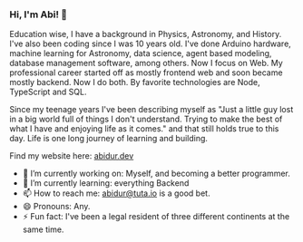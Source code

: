 ### Hi, I'm Abi! 👋

Education wise, I have a background in Physics, Astronomy, and History. I've also been coding since I was 10 years old. I've done Arduino hardware, machine learning for Astronomy, data science, agent based modeling, database management software, among others. Now I focus on Web. My professional career started off as mostly frontend web and soon became mostly backend. Now I do both. By favorite technologies are Node, TypeScript and SQL.

Since my teenage years I've been describing myself as "Just a little guy lost in a big world full of things I don't understand. Trying to make the best of what I have and enjoying life as it comes." and that still holds true to this day. Life is one long journey of learning and building.

Find my website here: [abidur.dev](https://abidur.dev)

- 🔭 I’m currently working on: Myself, and becoming a better programmer.
- 🌱 I’m currently learning: everything Backend
- 📫 How to reach me: abidur@tuta.io is a good bet.
- 😄 Pronouns: Any.
- ⚡ Fun fact: I've been a legal resident of three different continents at the same time.

<!-- - 👯 I’m looking to collaborate on: Life!
- 🤔 I’m looking for help with: Figuring out life?
- 💬 Ask me about: No, tell me about yourself and how life's been treating you. -->
